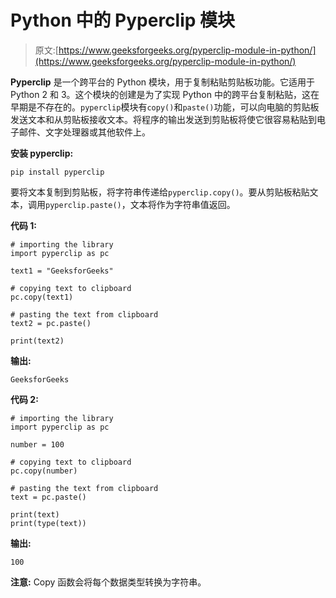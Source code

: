 # Python 中的 Pyperclip 模块

> 原文:[https://www.geeksforgeeks.org/pyperclip-module-in-python/](https://www.geeksforgeeks.org/pyperclip-module-in-python/)

**Pyperclip** 是一个跨平台的 Python 模块，用于复制粘贴剪贴板功能。它适用于 Python 2 和 3。这个模块的创建是为了实现 Python 中的跨平台复制粘贴，这在早期是不存在的。`pyperclip`模块有`copy()`和`paste()`功能，可以向电脑的剪贴板发送文本和从剪贴板接收文本。将程序的输出发送到剪贴板将使它很容易粘贴到电子邮件、文字处理器或其他软件上。

**安装 pyperclip:**

```
pip install pyperclip

```

要将文本复制到剪贴板，将字符串传递给`pyperclip.copy()`。要从剪贴板粘贴文本，调用`pyperclip.paste()`，文本将作为字符串值返回。

**代码 1:**

```
# importing the library
import pyperclip as pc

text1 = "GeeksforGeeks"

# copying text to clipboard
pc.copy(text1)

# pasting the text from clipboard
text2 = pc.paste()

print(text2)
```

**输出:**

```
GeeksforGeeks

```

**代码 2:**

```
# importing the library
import pyperclip as pc

number = 100

# copying text to clipboard
pc.copy(number)

# pasting the text from clipboard
text = pc.paste()

print(text)
print(type(text))
```

**输出:**

```
100

```

**注意:** Copy 函数会将每个数据类型转换为字符串。